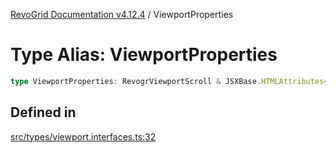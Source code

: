 [RevoGrid Documentation v4.12.4](README.md) / ViewportProperties

# Type Alias: ViewportProperties

```ts
type ViewportProperties: RevogrViewportScroll & JSXBase.HTMLAttributes<HTMLRevogrViewportScrollElement>;
```

## Defined in

[src/types/viewport.interfaces.ts:32](https://github.com/revolist/revogrid/blob/648f56ecfc5430eb0184373ea33dd565a6a33bb9/src/types/viewport.interfaces.ts#L32)
